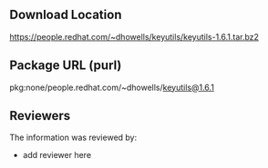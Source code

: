 ## Download Location

https://people.redhat.com/~dhowells/keyutils/keyutils-1.6.1.tar.bz2

## Package URL (purl)

pkg:none/people.redhat.com/~dhowells/keyutils@1.6.1

## Reviewers

The information was reviewed by:

* add reviewer here
